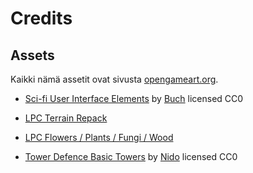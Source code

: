 # Credits

## Assets

Kaikki nämä assetit ovat sivusta [opengameart.org](https://opengameart.org).

-   [Sci-fi User Interface Elements](https://opengameart.org/content/sci-fi-user-interface-elements) by [Buch](https://opengameart.org/users/buch) licensed CC0

-   [LPC Terrain Repack](/robot-tower-defence-2/dokumentaatio/credits/credits-terrain.md)

-   [LPC Flowers / Plants / Fungi / Wood](/robot-tower-defence-2/dokumentaatio/credits/credits-plant.md)

-   [Tower Defence Basic Towers](https://opengameart.org/content/tower-defence-basic-towers) by [Nido](https://opengameart.org/users/nido) licensed CC0

